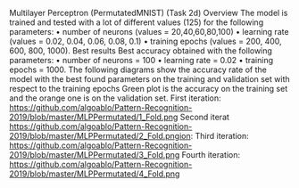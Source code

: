 Multilayer Perceptron (PermutatedMNIST)
(Task 2d)
Overview
The model is trained and tested with a lot of different values (125) for the following parameters:
•	number of neurons (values = 20,40,60,80,100)
•	learning rate (values = 0.02, 0.04, 0.06, 0.08, 0.1)
•	training epochs (values = 200, 400, 600, 800, 1000).
Best results
Best accuracy obtained with the following parameters:
•	number of neurons = 100
•	learning rate = 0.02
•	training epochs = 1000.
The following diagrams show the accuracy rate of the model with the best found parameters on the training and validation set with respect to the training epochs
Green plot is the accuracy on the training set and the orange one is on the validation set.
First iteration:
 https://github.com/algoablo/Pattern-Recognition-2019/blob/master/MLPPermutated/1_Fold.png 
Second iterat
https://github.com/algoablo/Pattern-Recognition-2019/blob/master/MLPPermutated/2_Fold.pngion:
 Third iteration:
https://github.com/algoablo/Pattern-Recognition-2019/blob/master/MLPPermutated/3_Fold.png
 Fourth iteration:
 https://github.com/algoablo/Pattern-Recognition-2019/blob/master/MLPPermutated/4_Fold.png
